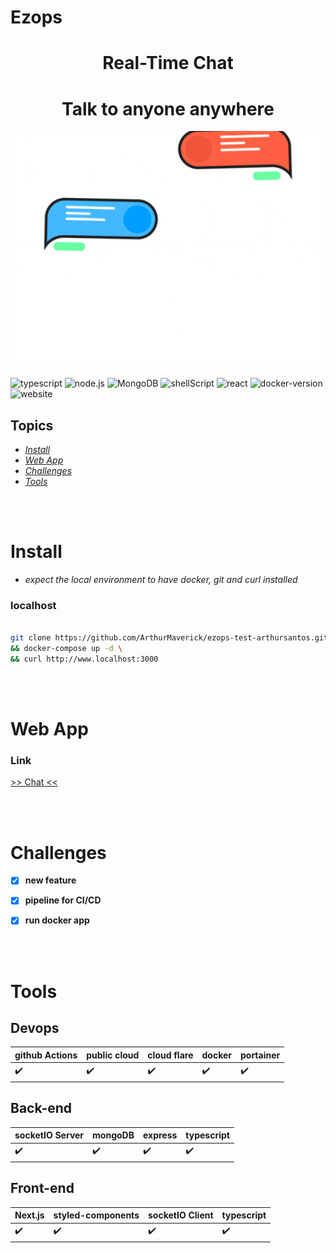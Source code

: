 # Ezops

##  

<h1 align="center">Real-Time Chat</h1>
<h1 align="center">Talk to anyone anywhere </h1>
<div align="center">
  <img src="https://github.com/ArthurMaverick/ezops-test-arthursantos/blob/dev/docs/images/26FPJGjhefSJuaRhu.gif" width="600" />
</div>


![typescript](https://img.shields.io/badge/TypeScript-007ACC?style=for-the-badge&logo=typescript&logoColor=white) ![node.js](https://img.shields.io/badge/Node.js-43853D?style=for-the-badge&logo=node.js&logoColor=white
) ![MongoDB](https://img.shields.io/badge/MongoDB-4EA94B?style=for-the-badge&logo=mongodb&logoColor=white)  ![shellScript](https://img.shields.io/badge/Shell_Script-121011?style=for-the-badge&logo=gnu-bash&logoColor=white) ![react](https://img.shields.io/badge/React-20232A?style=for-the-badge&logo=react&logoColor=61DAFB) 
![docker-version](https://img.shields.io/docker/v/arthursantos2228/realtime-chat/latest?style=for-the-badge) ![website](https://img.shields.io/website?style=for-the-badge&up_message=ok&url=https%3A%2F%2Fwww.arthursantos.tech)



## Topics

 -  [_Install_](#install)
 -  [_Web App_](#web-app)
 -  [_Challenges_](#challenges)
 -  [_Tools_](#tools)

<br />
<br />


# Install <a name="install"></a>

  - _expect the local environment to have docker, git and curl installed_
  ### **localhost**
    
  ```bash

  git clone https://github.com/ArthurMaverick/ezops-test-arthursantos.git . \
  && docker-compose up -d \
  && curl http://www.localhost:3000
  
  ```

<br />
<br />

# Web App  <a name="web-app"></a>

  ### **Link** 
   [>> Chat <<](https://www.arthursantos.tech) 


<br />
<br />

# Challenges <a name="challenges"></a>

- [x] **new feature**

-  [x] **pipeline for CI/CD**

- [x] **run docker app**


<br />
<br />

# Tools <a name="tools"></a>

## Devops

 github Actions | public cloud | cloud flare | docker | portainer
:------------ | :-------------| :-------------| :-------------| :-------------
:heavy_check_mark: | :heavy_check_mark: |  :heavy_check_mark: | :heavy_check_mark: | :heavy_check_mark:

## Back-end

 socketIO Server | mongoDB | express | typescript
:------------ | :-------------| :-------------| :-------------
:heavy_check_mark: | :heavy_check_mark: |  :heavy_check_mark: | :heavy_check_mark:

## Front-end

 Next.js | styled-components | socketIO Client | typescript
:------------ | :-------------| :-------------| :-------------
:heavy_check_mark: | :heavy_check_mark: |  :heavy_check_mark: | :heavy_check_mark:

